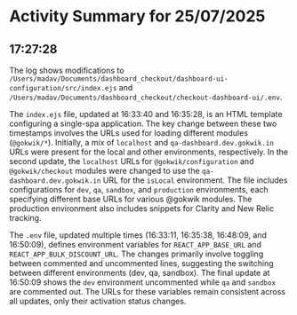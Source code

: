 # Activity Summary for 25/07/2025

## 17:27:28
The log shows modifications to `/Users/madav/Documents/dashboard_checkout/dashboard-ui-configuration/src/index.ejs` and `/Users/madav/Documents/dashboard_checkout/checkout-dashboard-ui/.env`.

The `index.ejs` file, updated at 16:33:40 and 16:35:28, is an HTML template configuring a single-spa application.  The key change between these two timestamps involves the URLs used for loading different modules (`@gokwik/*`).  Initially,  a mix of `localhost` and `qa-dashboard.dev.gokwik.in` URLs were present for the local and other environments, respectively. In the second update, the `localhost` URLs for `@gokwik/configuration` and `@gokwik/checkout` modules were changed to use the `qa-dashboard.dev.gokwik.in` URL for the `isLocal` environment.  The file includes configurations for `dev`, `qa`, `sandbox`, and `production` environments, each specifying different base URLs for various @gokwik modules. The production environment also includes snippets for Clarity and New Relic tracking.


The `.env` file, updated multiple times (16:33:11, 16:35:38, 16:48:09, and 16:50:09), defines environment variables for `REACT_APP_BASE_URL` and `REACT_APP_BULK_DISCOUNT_URL`.  The changes primarily involve toggling between commented and uncommented lines, suggesting the switching between different environments (dev, qa, sandbox).  The final update at 16:50:09 shows the `dev` environment uncommented while `qa` and `sandbox` are commented out.  The URLs for these variables remain consistent across all updates, only their activation status changes.
